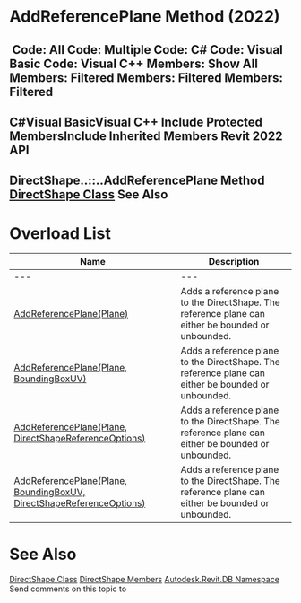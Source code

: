 # AddReferencePlane Method (2022)

﻿
 Code: All Code: Multiple Code: C# Code: Visual Basic Code: Visual C++  Members: Show All Members: Filtered Members: Filtered Members: Filtered   
---  
C#Visual BasicVisual C++
Include Protected MembersInclude Inherited Members
Revit 2022 API  
---  
DirectShape..::..AddReferencePlane Method   
[DirectShape Class](bfbd137b-c2c2-71bb-6f4a-992d0dcf6ea8.md "DirectShape Class") See Also  
---  
# Overload List
| Name | Description |
| --- | --- |
| --- | --- | --- |
| [AddReferencePlane(Plane)](303571c6-19cb-3e6e-cd1e-99fc2a4bda79.md "AddReferencePlane Method \(Plane\)") | Adds a reference plane to the DirectShape. The reference plane can either be bounded or unbounded. |
| [AddReferencePlane(Plane, BoundingBoxUV)](5a7635a2-04f5-d322-8b91-8b5584bff327.md "AddReferencePlane Method \(Plane, BoundingBoxUV\)") | Adds a reference plane to the DirectShape. The reference plane can either be bounded or unbounded. |
| [AddReferencePlane(Plane, DirectShapeReferenceOptions)](436a9374-049e-d2df-df83-d0a6c22aa7b6.md "AddReferencePlane Method \(Plane, DirectShapeReferenceOptions\)") | Adds a reference plane to the DirectShape. The reference plane can either be bounded or unbounded. |
| [AddReferencePlane(Plane, BoundingBoxUV, DirectShapeReferenceOptions)](4f235c9c-730f-dd05-4eb5-2b95166019ae.md "AddReferencePlane Method \(Plane, BoundingBoxUV, DirectShapeReferenceOptions\)") | Adds a reference plane to the DirectShape. The reference plane can either be bounded or unbounded. |

# See Also
[DirectShape Class](bfbd137b-c2c2-71bb-6f4a-992d0dcf6ea8.md "DirectShape Class")
[DirectShape Members](12ae45fe-e79f-573a-bf55-7c851591b770.md "DirectShape Members")
[Autodesk.Revit.DB Namespace](87546ba7-461b-c646-cbb1-2cb8f5bff8b2.md "Autodesk.Revit.DB Namespace")
Send comments on this topic to 